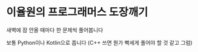 # 이율원의 프로그래머스 도장깨기

새벽에 잠 안올 때마다 한 문제씩 풀어봅니다

보통 Python이나 Kotlin으로 풉니다 (C++ 쓰면 뭔가 빡세게 풀어야 할 것 같고 그럼)
